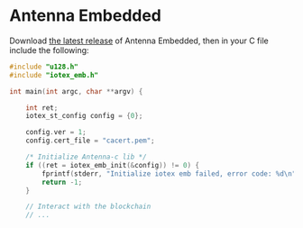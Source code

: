 # Antenna Embedded

Download [the latest release](https://github.com/iotexproject/iotex-antenna-embedded/releases) of Antenna Embedded, then in your C file include the following:

```c
#include "u128.h"
#include "iotex_emb.h"

int main(int argc, char **argv) {

    int ret;
    iotex_st_config config = {0};

    config.ver = 1;
    config.cert_file = "cacert.pem";

    /* Initialize Antenna-c lib */
    if ((ret = iotex_emb_init(&config)) != 0) {
        fprintf(stderr, "Initialize iotex emb failed, error code: %d\n", ret);
        return -1;
    }

    // Interact with the blockchain
    // ...
```
